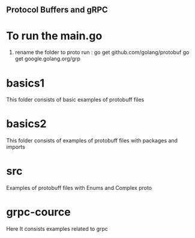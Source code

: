 ## Protocol Buffers and gRPC

# To run the main.go 
1) rename the folder to proto
run :
 go get github.com/golang/protobuf
 go get google.golang.org/grp
 
# basics1
This folder consists of basic examples of protobuff files

# basics2
This folder consists of examples of protobuff files with packages and imports

# src
Examples of protobuff files with Enums and Complex proto

# grpc-cource

Here It consists examples related to grpc
